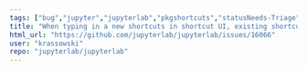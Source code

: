 ```yaml
---
tags: ["bug","jupyter","jupyterlab","pkgshortcuts","statusNeeds-Triage"]
title: "When typing in a new shortcuts in shortcut UI, existing shortcuts get triggered"
html_url: "https://github.com/jupyterlab/jupyterlab/issues/16066"
user: "krassowski"
repo: "jupyterlab/jupyterlab"
---
```


